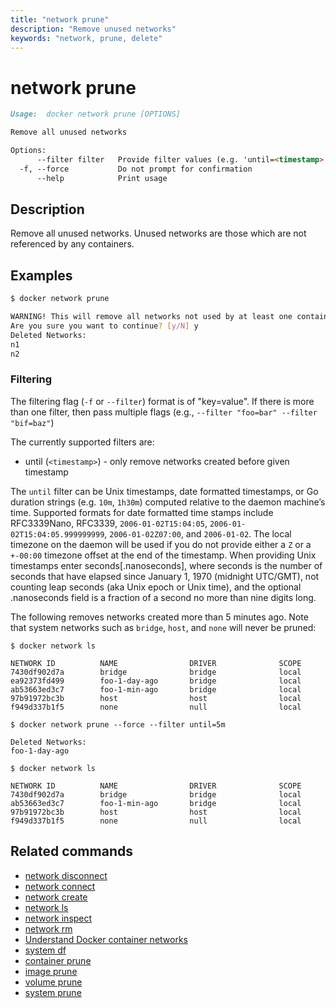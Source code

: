 ```yaml
---
title: "network prune"
description: "Remove unused networks"
keywords: "network, prune, delete"
---
```


# network prune

```markdown
Usage:	docker network prune [OPTIONS]

Remove all unused networks

Options:
      --filter filter   Provide filter values (e.g. 'until=<timestamp>')
  -f, --force           Do not prompt for confirmation
      --help            Print usage
```

## Description

Remove all unused networks. Unused networks are those which are not referenced
by any containers.

## Examples

```bash
$ docker network prune

WARNING! This will remove all networks not used by at least one container.
Are you sure you want to continue? [y/N] y
Deleted Networks:
n1
n2
```

### Filtering

The filtering flag (`-f` or `--filter`) format is of "key=value". If there is more
than one filter, then pass multiple flags (e.g., `--filter "foo=bar" --filter "bif=baz"`)

The currently supported filters are:

* until (`<timestamp>`) - only remove networks created before given timestamp

The `until` filter can be Unix timestamps, date formatted
timestamps, or Go duration strings (e.g. `10m`, `1h30m`) computed
relative to the daemon machine’s time. Supported formats for date
formatted time stamps include RFC3339Nano, RFC3339, `2006-01-02T15:04:05`,
`2006-01-02T15:04:05.999999999`, `2006-01-02Z07:00`, and `2006-01-02`. The local
timezone on the daemon will be used if you do not provide either a `Z` or a
`+-00:00` timezone offset at the end of the timestamp.  When providing Unix
timestamps enter seconds[.nanoseconds], where seconds is the number of seconds
that have elapsed since January 1, 1970 (midnight UTC/GMT), not counting leap
seconds (aka Unix epoch or Unix time), and the optional .nanoseconds field is a
fraction of a second no more than nine digits long.

The following removes networks created more than 5 minutes ago. Note that
system networks such as `bridge`, `host`, and `none` will never be pruned:

```none
$ docker network ls

NETWORK ID          NAME                DRIVER              SCOPE
7430df902d7a        bridge              bridge              local
ea92373fd499        foo-1-day-ago       bridge              local
ab53663ed3c7        foo-1-min-ago       bridge              local
97b91972bc3b        host                host                local
f949d337b1f5        none                null                local

$ docker network prune --force --filter until=5m

Deleted Networks:
foo-1-day-ago

$ docker network ls

NETWORK ID          NAME                DRIVER              SCOPE
7430df902d7a        bridge              bridge              local
ab53663ed3c7        foo-1-min-ago       bridge              local
97b91972bc3b        host                host                local
f949d337b1f5        none                null                local
```

## Related commands

* [network disconnect ](network_disconnect.md)
* [network connect](network_connect.md)
* [network create](network_create.md)
* [network ls](network_ls.md)
* [network inspect](network_inspect.md)
* [network rm](network_rm.md)
* [Understand Docker container networks](https://docs.docker.com/engine/userguide/networking/)
* [system df](system_df.md)
* [container prune](container_prune.md)
* [image prune](image_prune.md)
* [volume prune](volume_prune.md)
* [system prune](system_prune.md)
